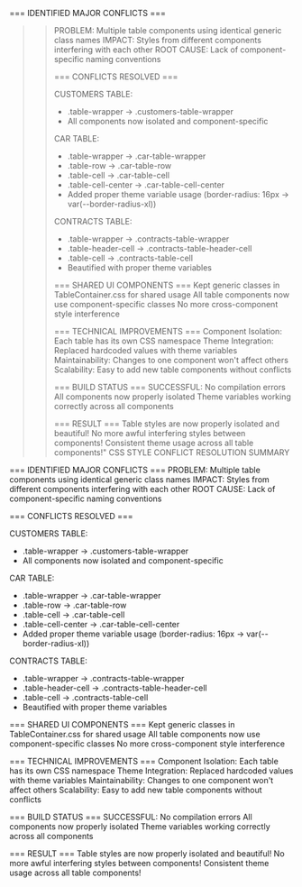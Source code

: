 === IDENTIFIED MAJOR CONFLICTS ===
>>  PROBLEM: Multiple table components using identical generic class names
>>  IMPACT: Styles from different components interfering with each other
>>  ROOT CAUSE: Lack of component-specific naming conventions
>>
>> === CONFLICTS RESOLVED ===
>>
>>  CUSTOMERS TABLE:
>> - .table-wrapper -> .customers-table-wrapper
>> - All components now isolated and component-specific
>>
>>  CAR TABLE:
>> - .table-wrapper -> .car-table-wrapper
>> - .table-row -> .car-table-row
>> - .table-cell -> .car-table-cell
>> - .table-cell-center -> .car-table-cell-center
>> - Added proper theme variable usage (border-radius: 16px -> var(--border-radius-xl))
>>
>>  CONTRACTS TABLE:
>> - .table-wrapper -> .contracts-table-wrapper
>> - .table-header-cell -> .contracts-table-header-cell
>> - .table-cell -> .contracts-table-cell
>> - Beautified with proper theme variables
>>
>> === SHARED UI COMPONENTS ===
>>  Kept generic classes in TableContainer.css for shared usage
>>  All table components now use component-specific classes
>>  No more cross-component style interference
>>
>> === TECHNICAL IMPROVEMENTS ===
>>  Component Isolation: Each table has its own CSS namespace
>>  Theme Integration: Replaced hardcoded values with theme variables
>>  Maintainability: Changes to one component won't affect others
>>  Scalability: Easy to add new table components without conflicts
>>
>> === BUILD STATUS ===
>>  SUCCESSFUL: No compilation errors
>>  All components now properly isolated
>>  Theme variables working correctly across all components
>>
>> === RESULT ===
>>  Table styles are now properly isolated and beautiful!
>>  No more awful interfering styles between components!
>>  Consistent theme usage across all table components!"
CSS STYLE CONFLICT RESOLUTION SUMMARY

=== IDENTIFIED MAJOR CONFLICTS ===
 PROBLEM: Multiple table components using identical generic class names
 IMPACT: Styles from different components interfering with each other
 ROOT CAUSE: Lack of component-specific naming conventions

=== CONFLICTS RESOLVED ===

 CUSTOMERS TABLE:
- .table-wrapper -> .customers-table-wrapper
- All components now isolated and component-specific

 CAR TABLE:
- .table-wrapper -> .car-table-wrapper
- .table-row -> .car-table-row
- .table-cell -> .car-table-cell
- .table-cell-center -> .car-table-cell-center
- Added proper theme variable usage (border-radius: 16px -> var(--border-radius-xl))

 CONTRACTS TABLE:
- .table-wrapper -> .contracts-table-wrapper
- .table-header-cell -> .contracts-table-header-cell
- .table-cell -> .contracts-table-cell
- Beautified with proper theme variables

=== SHARED UI COMPONENTS ===
 Kept generic classes in TableContainer.css for shared usage
 All table components now use component-specific classes
 No more cross-component style interference

=== TECHNICAL IMPROVEMENTS ===
 Component Isolation: Each table has its own CSS namespace
 Theme Integration: Replaced hardcoded values with theme variables
 Maintainability: Changes to one component won't affect others
 Scalability: Easy to add new table components without conflicts

=== BUILD STATUS ===
 SUCCESSFUL: No compilation errors
 All components now properly isolated
 Theme variables working correctly across all components

=== RESULT ===
 Table styles are now properly isolated and beautiful!
 No more awful interfering styles between components!
 Consistent theme usage across all table components!